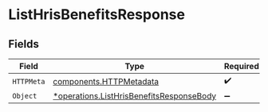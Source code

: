 # ListHrisBenefitsResponse


## Fields

| Field                                                                                               | Type                                                                                                | Required                                                                                            | Description                                                                                         |
| --------------------------------------------------------------------------------------------------- | --------------------------------------------------------------------------------------------------- | --------------------------------------------------------------------------------------------------- | --------------------------------------------------------------------------------------------------- |
| `HTTPMeta`                                                                                          | [components.HTTPMetadata](../../models/components/httpmetadata.md)                                  | :heavy_check_mark:                                                                                  | N/A                                                                                                 |
| `Object`                                                                                            | [*operations.ListHrisBenefitsResponseBody](../../models/operations/listhrisbenefitsresponsebody.md) | :heavy_minus_sign:                                                                                  | N/A                                                                                                 |